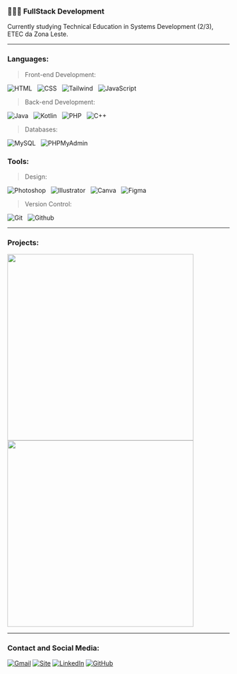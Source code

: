 ### 👨🏻‍💻 **FullStack Development**  

Currently studying Technical Education in Systems Development (2/3), ETEC da Zona Leste.

<hr>

### Languages:

> Front-end Development:

![HTML](https://img.shields.io/badge/HTML-007bff?style=for-the-badge&logo=html5&logoColor=white) &nbsp;
![CSS](https://img.shields.io/badge/CSS-007bff?&style=for-the-badge&logo=css3&logoColor=white) &nbsp;
![Tailwind](https://img.shields.io/badge/Tailwind_CSS-007bff?style=for-the-badge&logo=tailwind-css&logoColor=white) &nbsp;
![JavaScript](https://img.shields.io/badge/JavaScript-007bff?style=for-the-badge&logo=javascript&logoColor=white) &nbsp;

> Back-end Development:

![Java](https://img.shields.io/badge/java-007bff.svg?style=for-the-badge&logo=openjdk&logoColor=white) &nbsp;
![Kotlin](https://img.shields.io/badge/kotlin-007bff.svg?style=for-the-badge&logo=kotlin&logoColor=white) &nbsp;
![PHP](https://img.shields.io/badge/php-007bff.svg?style=for-the-badge&logo=php&logoColor=white) &nbsp;
![C++](https://img.shields.io/badge/c++-007bff.svg?style=for-the-badge&logo=c%2B%2B&logoColor=white) &nbsp;

> Databases:

![MySQL](https://img.shields.io/badge/MySQL-007bff?style=for-the-badge&logo=mysql&logoColor=white) &nbsp;
![PHPMyAdmin](https://img.shields.io/badge/phpmyadmin-007bff?style=for-the-badge&logo=phpmyadmin&logoColor=white) &nbsp;

### Tools:

> Design:

![Photoshop](https://img.shields.io/badge/Adobe%20Photoshop-007bff?style=for-the-badge&logo=Adobe%20Photoshop&logoColor=white) &nbsp;
![Illustrator](https://img.shields.io/badge/Adobe%20Illustrator-007bff?style=for-the-badge&logo=adobe%20illustrator&logoColor=white) &nbsp;
![Canva](https://img.shields.io/badge/Canva-007bff.svg?&style=for-the-badge&logo=Canva&logoColor=white) &nbsp;
![Figma](https://img.shields.io/badge/Figma-007bff?style=for-the-badge&logo=figma&logoColor=white) &nbsp;

> Version Control:

![Git](https://img.shields.io/badge/Git-007bff?style=for-the-badge&logo=git&logoColor=white) &nbsp;
![Github](https://img.shields.io/badge/GitHub-007bff?style=for-the-badge&logo=github&logoColor=white) &nbsp;

<hr>

### Projects:

<div align="left">
  <a href="https://github.com/andreiolicar/VetMate" style="text-decoration: none;">
    <img src="https://github-readme-stats.vercel.app/api/pin/?username=andreiolicar&repo=VetMate&theme=dark&title_color=007bff&icon_color=58a6ff&text_color=ffffff&bg_color=0D1117" width="422"/>
  </a>
  <a href="https://github.com/andreiolicar/Execute" style="text-decoration: none;">
    <img src="https://github-readme-stats.vercel.app/api/pin/?username=andreiolicar&repo=Execute&theme=dark&title_color=007bff&icon_color=58a6ff&text_color=ffffff&bg_color=0D1117" width="422"/>
  </a>
</div>

<hr>

### Contact and Social Media:

[![Gmail](https://img.shields.io/badge/Gmail-007bff?style=for-the-badge&logo=gmail&logoColor=white)](mailto:andreiolicar7@gmail.com)
[![Site](https://img.shields.io/badge/website-007bff?style=for-the-badge&logo=web&logoColor=white)](https://andreidev.com)
[![LinkedIn](https://img.shields.io/badge/LinkedIn-007bff?style=for-the-badge&logo=linkedin&logoColor=white)](https://www.linkedin.com/in/andrei-oliveira-carneiro-0a35b8310/)
[![GitHub](https://img.shields.io/badge/GitHub-007bff?style=for-the-badge&logo=github&logoColor=white)](https://github.com/andreiolicar)
